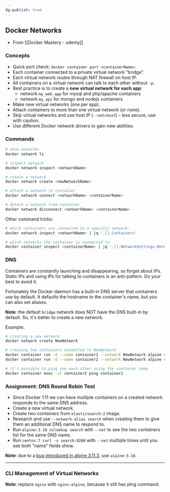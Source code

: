 ```yaml
---
dg-publish: true
---
```

## Docker Networks

- From [[Docker Mastery - udemy]]

### Concepts

- Quick port check: `docker container port <containerName>`.
- Each container connected to a private virtual network "bridge".
- Each virtual network routes through NAT firewall on host IP.
- All containers on a virtual network can talk to each other without `-p`.
- Best practice is to create a **new virtual network for each app**:
    - network `my_web_app` for mysql and php/apache containers
    - network `my_api` for mongo and nodejs containers
- Make new virtual networks (one per app).
- Attach containers to more than one virtual network (or none).
- Skip virtual networks and use host IP (`--net=host`) - less secure, use with caution.
- Use different Docker network drivers to gain new abilities.

### Commands

```sh
# show networks
docker network ls

# inspect network
docker network inspect <networkName>

# create a network
docker network create <newNetworkName>

# attach a network to container
docker network connect <networkName> <containerName>

# detach a network from container
docker network disconnect <networkName> <containerName>
```

Other command tricks:
```sh
# which containers are connected to a specific network:
docker network inspect <networkName> | jq '.[].Containers'

# which networks the container is connected to
docker container inspect <containerName> | jq '.[].NetworkSettings.Network'
```

### DNS

Containers are constantly launching and disappearing, so forget about IPs. Static IPs and using IPs for talking to containers is an anti-pattern. Do your best to avoid it.

Fortunately the Docker daemon has a built-in DNS server that containers use by default. It defaults the hostname to the container's name, but you can also set aliases.

**Note**: the default `bridge` network does NOT have the DNS built-in by default. So, it's better to create a new network.

Example:
```sh
# creating a new network
docker network create NewNetwork

# creating two containers connected to NewNetwork
docker container run -d --name container1 --network NewNetwork alpine sleep 1000
docker container run -d --name container2 --network NewNetwork alpine sleep 1000

# it's possible to ping one each other using the container name
docker container exec -it container2 ping container1
```

### Assignment: DNS Round Robin Test

- Since Docker 1.11 we can have multiple containers on a created network responde to the same DNS address.
- Create a new virtual network.
- Create two containers from `elasticsearch:2` image.
- Research and use `--network-alias search` when creating them to give them an additional DNS name to respond to.
- Run `alpine:3.10 nslookup search` with `--net` to see the two containers list for the same DNS name.
- Run `centos:7 curl -s search:9200` with `--net` multiple times until you see both "name" fields show.

**Note**: due to a [bug introduced in alpine 3.11.3](https://github.com/gliderlabs/docker-alpine/issues/539), use `alpine:3.10`.


---

### CLI Management of Virtual Networks

**Note**: replace `nginx` with `nginx:alpine`, because it still has ping command.

